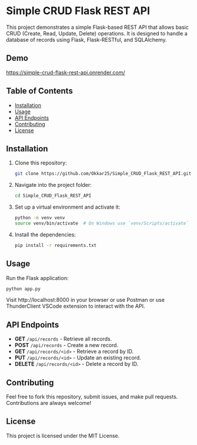 # Simple CRUD Flask REST API

This project demonstrates a simple Flask-based REST API that allows basic CRUD (Create, Read, Update, Delete) operations. It is designed to handle a database of records using Flask, Flask-RESTful, and SQLAlchemy.

## Demo

https://simple-crud-flask-rest-api.onrender.com/

## Table of Contents

- [Installation](#installation)
- [Usage](#usage)
- [API Endpoints](#api-endpoints)
- [Contributing](#contributing)
- [License](#license)

## Installation

1. Clone this repository:

   ```bash
   git clone https://github.com/Okkar25/Simple_CRUD_Flask_REST_API.git

   ```

2. Navigate into the project folder:

   ```bash
   cd Simple_CRUD_Flask_REST_API

   ```

3. Set up a virtual environment and activate it:

   ```bash
   python -m venv venv
   source venv/bin/activate  # On Windows use `venv/Scripts/activate`

   ```

4. Install the dependencies:

   ```bash
   pip install -r requirements.txt

   ```

## Usage

Run the Flask application:

```bash
python app.py

```

Visit http://localhost:8000 in your browser or use Postman or use ThunderClient VSCode extension to interact with the API.

## API Endpoints

- **GET** `/api/records` - Retrieve all records.
- **POST** `/api/records` - Create a new record.
- **GET** `/api/records/<id>` - Retrieve a record by ID.
- **PUT** `/api/records/<id>` - Update an existing record.
- **DELETE** `/api/records/<id>` - Delete a record by ID.

## Contributing

Feel free to fork this repository, submit issues, and make pull requests. Contributions are always welcome!

## License

This project is licensed under the MIT License.
